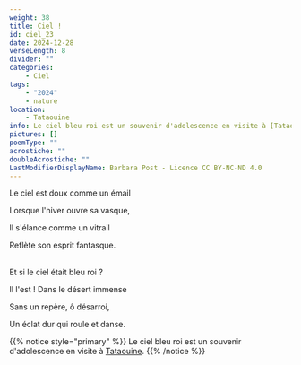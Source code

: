```yaml
---
weight: 38
title: Ciel !
id: ciel_23
date: 2024-12-28
verseLength: 8
divider: ""
categories:
    - Ciel
tags:
    - "2024"
    - nature
location:
    - Tataouine
info: Le ciel bleu roi est un souvenir d'adolescence en visite à [Tataouine](https://www.google.com/search?q=tataouine).
pictures: []
poemType: ""
acrostiche: ""
doubleAcrostiche: ""
LastModifierDisplayName: Barbara Post - Licence CC BY-NC-ND 4.0
---
```

Le ciel est doux comme un émail

Lorsque l'hiver ouvre sa vasque,

Il s'élance comme un vitrail

Reflète son esprit fantasque.

 \
Et si le ciel était bleu roi ?

Il l'est ! Dans le désert immense

Sans un repère, ô désarroi,

Un éclat dur qui roule et danse.

<!-- FM:Snippet:Start data:{"id":"_simpleNotice","fields":[{"name":"content","value":""}]} -->
{{% notice style="primary" %}}
Le ciel bleu roi est un souvenir d'adolescence en visite à [Tataouine](https://www.google.com/search?q=tataouine).
{{% /notice %}}
<!-- FM:Snippet:End -->